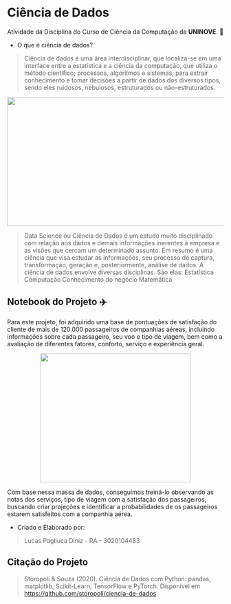 # Ciência de Dados

Atividade da Disciplina do Curso de Ciência da Computação da **UNINOVE**. :blue_book:

* O que é ciência de dados? 

> Ciência de dados é uma área interdisciplinar, que localiza-se em uma interface entre a estatística e a ciência da computação, que utiliza o método científico; processos, algoritmos e sistemas, para extrair conhecimento e tomar decisões a partir de dados dos diversos tipos, sendo eles ruidosos, nebulosos, estruturados ou não-estruturados.

<p align="center">
  <img width="600" height="300" src="https://farolbi.com.br/wp-content/uploads/2018/01/Data-Science-vs.-Big-Data-vs-1200x565.jpg">
</p>

> Data Science ou Ciência de Dados é um estudo muito disciplinado com relação aos dados e demais informações inerentes à empresa e as visões que cercam um determinado assunto.
> Em resumo é uma ciência que visa estudar as informações, seu processo de captura, transformação, geração e, posteriormente, análise de dados. A ciência de dados envolve diversas disciplinas. São elas:
> Estatística
> Computação
> Conhecimento do negócio
> Matemática

## Notebook do Projeto :airplane:
Para este projeto, foi adquirido uma base de pontuações de satisfação do cliente de mais de 120.000 passageiros de companhias aéreas, incluindo informações sobre cada passageiro, seu voo e tipo de viagem, bem como a avaliação de diferentes fatores, conforto, serviço e experiência geral.

<p align="center">
  <img width="350" height="300" src="https://i.pinimg.com/474x/ab/60/07/ab6007fdc9e90ed9575d6df27136aa4c.jpg">
</p>

Com base nessa massa de dados, conseguimos treiná-lo observando as notas dos serviços, tipo de viagem com a satisfação dos passageiros, buscando criar projeções e identificar a probabilidades de os passageiros estarem satisfeitos com a companhia aérea.

* Criado e Elaborado por:

> Lucas Pagliuca Diniz - RA - 3020104483

## Citação do Projeto

> Storopoli & Souza (2020). Ciência de Dados com Python: pandas, matplotlib, Scikit-Learn, TensorFlow e PyTorch. Disponível em https://github.com/storopoli/ciencia-de-dados
